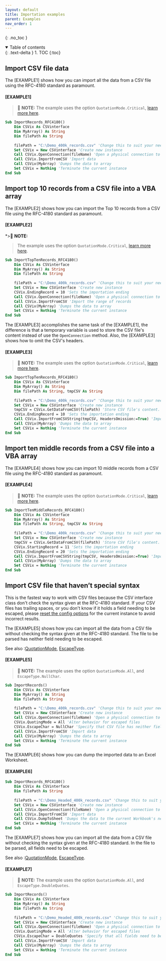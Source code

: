 ```yaml
---
layout: default
title: Importation examples
parent: Examples
nav_order: 1
---
```


{: .no_toc }

<details open markdown="block">
  <summary>
    Table of contents
  </summary>
  {: .text-delta }
1. TOC
{:toc}
</details>

## Import CSV file data

The [EXAMPLE1] shows how you can import all the data from a CSV file using the RFC-4180 standard as paramount. 

#### [EXAMPLE1]
>:pencil: **NOTE:**
>The example uses the option `QuotationMode.Critical`, [learn more here](https://ws-garcia.github.io/VBA-CSV-interface/api/enumerations/quotationmode.html).

```vb
Sub ImportRecords_RFC4180()
	Dim CSVix As CSVinterface
	Dim MyArray() As String
	Dim filePath As String
	
	filePath = "C:\Demo_400k_records.csv" 'Change this to suit your needs
	Set CSVix = New CSVinterface 'Create new instance
	Call CSVix.OpenConnection(fileName) 'Open a physical connection to the CSV file
	Call CSVix.ImportFromCSV 'Import data
	Call CSVix(MyArray) 'Dumps the data to array
	Set CSVix = Nothing 'Terminate the current instance
End Sub
```

## Import top 10 records from a CSV file into a VBA array 

The [EXAMPLE2] shows how you can import the Top 10 records from a CSV file using the RFC-4180 standard as paramount.

#### [EXAMPLE2]
*>:pencil: **NOTE:**
>The example uses the option `QuotationMode.Critical`, [learn more here](https://ws-garcia.github.io/VBA-CSV-interface/api/enumerations/quotationmode.html).

```vb
Sub ImportTopTenRecords_RFC4180()
	Dim CSVix As CSVinterface
	Dim MyArray() As String
	Dim filePath As String
	
	filePath = "C:\Demo_400k_records.csv" 'Change this to suit your needs
	Set CSVix = New CSVinterface 'Create new instance
	CSVix.EndingRecord = 10 'Sets the importation ending
	Call CSVix.OpenConnection(fileName) 'Open a physical connection to the CSV file
	Call CSVix.ImportFromCSV 'Import the range of records
	Call CSVix(MyArray) 'Dumps the data to array
	Set CSVix = Nothing 'Terminate the current instance
End Sub
```
The [EXAMPLE3] accomplishes the same task of the [EXAMPLE1], the difference is that a temporary variable is used to store the CSV file's content instead of use the `OpenConnection` method. Also, the [EXAMPLE3] shows how to omit the CSV's headers.

#### [EXAMPLE3]
>:pencil: **NOTE:**
>The example uses the option `QuotationMode.Critical`, [learn more here](https://ws-garcia.github.io/VBA-CSV-interface/api/enumerations/quotationmode.html).

```vb
Sub ImportTopTenRecords_RFC4180()
	Dim CSVix As CSVinterface
	Dim MyArray() As String
	Dim filePath As String, tmpCSV As String
	
	filePath = "C:\Demo_400k_records.csv" 'Change this to suit your needs
	Set CSVix = New CSVinterface 'Create new instance
	tmpCSV = CSVix.GetDataFromCSV(filePath) 'Store CSV file's content.
	CSVix.EndingRecord = 10 'Sets the importation ending
	Call CSVix.ImportFromCSVString(tmpCSV, HeadersOmission:=True) 'Import the range of records omitting the headers
	Call CSVix(MyArray) 'Dumps the data to array
	Set CSVix = Nothing 'Terminate the current instance
End Sub
```

## Import ten middle records from a CSV file into a VBA array 
The [EXAMPLE4] shows how you can import 10 middle records from a CSV file using the RFC-4180 standard as paramount.

#### [EXAMPLE4]
>:pencil: **NOTE:**
>The example uses the option `QuotationMode.Critical`, [learn more here](https://ws-garcia.github.io/VBA-CSV-interface/api/enumerations/quotationmode.html).

```vb
Sub ImportTenMiddleRecords_RFC4180()
	Dim CSVix As CSVinterface
	Dim MyArray() As String
	Dim filePath As String, tmpCSV As String
	
	filePath = "C:\Demo_400k_records.csv" 'Change this to suit your needs
	Set CSVix = New CSVinterface 'Create new instance
	tmpCSV = CSVix.GetDataFromCSV(filePath) 'Store CSV file's content.
	CSVix.StartingRecord = 11 'Sets the importation ending
	CSVix.EndingRecord = 20 'Sets the importation ending
	Call CSVix.ImportFromCSVString(tmpCSV, HeadersOmission:=True) 'Import the range of records omitting the headers
	Call CSVix(MyArray) 'Dumps the data to array
	Set CSVix = Nothing 'Terminate the current instance
End Sub
```

## Import CSV file that haven’t special syntax

This is the fastest way to work with CSV files because the CSV interface class don't check the syntax given at the RFC-4180 standard. If your CSV files has trailing spaces, or you don't know if it holds a field needing to be escaped, please [reset the config options](https://ws-garcia.github.io/VBA-CSV-interface/api/methods/resettodefault.html) for the current instance to avoid incorrect results.

The [EXAMPLE5] shows how you can import all the data from a CSV file without checking the syntax given at the RFC-4180 standard. The file to be parsed has neither field needing to be escaped.

See also
:[QuotationMode](https://ws-garcia.github.io/VBA-CSV-interface/api/enumerations/quotationmode.html), [EscapeType](https://ws-garcia.github.io/VBA-CSV-interface/api/enumerations/escapetype.html).
#### [EXAMPLE5]
>:pencil: **NOTE:**
>The example uses the option `QuotationMode.All`, and `EscapeType.NullChar`.
```vb
Sub ImportRecords()
	Dim CSVix As CSVinterface
	Dim MyArray() As String
	Dim filePath As String
	
	filePath = "C:\Demo_400k_records.csv" 'Change this to suit your needs
	Set CSVix = New CSVinterface 'Create new instance
	Call CSVix.OpenConnection(fileName) 'Open a physical connection to the CSV file
	CSVix.QuotingMode = All 'Alter behavior for escaped files
	CSVix.EscapeChar = NullChar 'Specify that CSV file has neither field needing to be escaped.
	Call CSVix.ImportFromCSV 'Import data
	Call CSVix(MyArray) 'Dumps the data to array
	Set CSVix = Nothing 'Terminate the current instance
End Sub
```
The [EXAMPLE6] shows how you can dump the imported data to an Excel Worksheet.
#### [EXAMPLE6]
```vb
Sub ImportRecords_RFC4180()
	Dim CSVix As CSVinterface
	Dim filePath As String
    
	filePath = "C:\Demo_Headed_400k_records.csv" 'Change this to suit your needs
	Set CSVix = New CSVinterface 'Create new instance
	Call CSVix.OpenConnection(fileName) 'Open a physical connection to the CSV file
	Call CSVix.ImportFromCSV 'Import data
	Call CSVix.DumpToSheet 'Dumps the data to the current Workbook's new Worksheet starting at named "A1" range.
	Set CSVix = Nothing 'Terminate the current instance
End Sub
```
The [EXAMPLE7] shows how you can import all the data from a CSV file without checking the syntax given at the RFC-4180 standard. In the file to be parsed, all fields need to be escaped.

See also
:[QuotationMode](https://ws-garcia.github.io/VBA-CSV-interface/api/enumerations/quotationmode.html), [EscapeType](https://ws-garcia.github.io/VBA-CSV-interface/api/enumerations/escapetype.html).
#### [EXAMPLE7]
>:pencil: **NOTE:**
>The example uses the option `QuotationMode.All`, and `EscapeType.DoubleQuotes`.

```vb
Sub ImportRecords()
	Dim CSVix As CSVinterface
	Dim MyArray() As String
	Dim filePath As String
	
	filePath = "C:\Demo_Headed_400k_records.csv" 'Change this to suit your needs
	Set CSVix = New CSVinterface 'Create new instance
	Call CSVix.OpenConnection(fileName) 'Open a physical connection to the CSV file
	CSVix.QuotingMode = All 'Alter behavior for escaped files
	CSVix.EscapeChar = DoubleQuotes 'Specify that all fields need to be escaped.
	Call CSVix.ImportFromCSV 'Import data
	Call CSVix(MyArray) 'Dumps the data to array
	Set CSVix = Nothing 'Terminate the current instance
End Sub
```